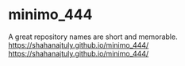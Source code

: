 # minimo_444
A great repository names are short and memorable.
https://shahanajtuly.github.io/minimo_444/
https://shahanajtuly.github.io/minimo_444/
